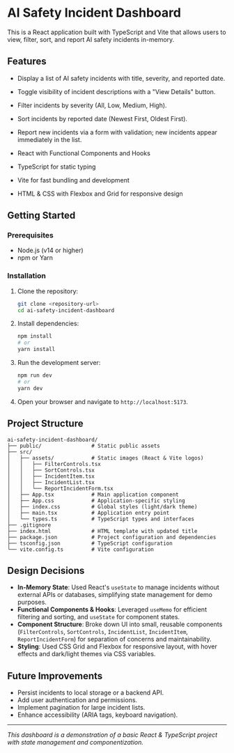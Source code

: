 # AI Safety Incident Dashboard

This is a React application built with TypeScript and Vite that allows users to view, filter, sort, and report AI safety incidents in-memory.

## Features

- Display a list of AI safety incidents with title, severity, and reported date.
- Toggle visibility of incident descriptions with a "View Details" button.
- Filter incidents by severity (All, Low, Medium, High).
- Sort incidents by reported date (Newest First, Oldest First).
- Report new incidents via a form with validation; new incidents appear immediately in the list.



- React with Functional Components and Hooks
- TypeScript for static typing
- Vite for fast bundling and development
- HTML & CSS with Flexbox and Grid for responsive design

## Getting Started

### Prerequisites

- Node.js (v14 or higher)
- npm or Yarn

### Installation

1. Clone the repository:

   ```bash
   git clone <repository-url>
   cd ai-safety-incident-dashboard
   ```

2. Install dependencies:

   ```bash
   npm install
   # or
   yarn install
   ```

3. Run the development server:

   ```bash
   npm run dev
   # or
   yarn dev
   ```

4. Open your browser and navigate to `http://localhost:5173`.

## Project Structure

```
ai-safety-incident-dashboard/
├── public/                # Static public assets
├── src/
│   ├── assets/            # Static images (React & Vite logos)
│   │   ├── FilterControls.tsx
│   │   ├── SortControls.tsx
│   │   ├── IncidentItem.tsx
│   │   ├── IncidentList.tsx
│   │   └── ReportIncidentForm.tsx
│   ├── App.tsx            # Main application component
│   ├── App.css            # Application-specific styling
│   ├── index.css          # Global styles (light/dark theme)
│   ├── main.tsx           # Application entry point
│   └── types.ts           # TypeScript types and interfaces
├── .gitignore
├── index.html             # HTML template with updated title
├── package.json           # Project configuration and dependencies
├── tsconfig.json          # TypeScript configuration
└── vite.config.ts         # Vite configuration
```

## Design Decisions

- **In-Memory State**: Used React's `useState` to manage incidents without external APIs or databases, simplifying state management for demo purposes.
- **Functional Components & Hooks**: Leveraged `useMemo` for efficient filtering and sorting, and `useState` for component states.
- **Component Structure**: Broke down UI into small, reusable components (`FilterControls`, `SortControls`, `IncidentList`, `IncidentItem`, `ReportIncidentForm`) for separation of concerns and maintainability.
- **Styling**: Used CSS Grid and Flexbox for responsive layout, with hover effects and dark/light themes via CSS variables.

## Future Improvements

- Persist incidents to local storage or a backend API.
- Add user authentication and permissions.
- Implement pagination for large incident lists.
- Enhance accessibility (ARIA tags, keyboard navigation).

---

*This dashboard is a demonstration of a basic React & TypeScript project with state management and componentization.* 
